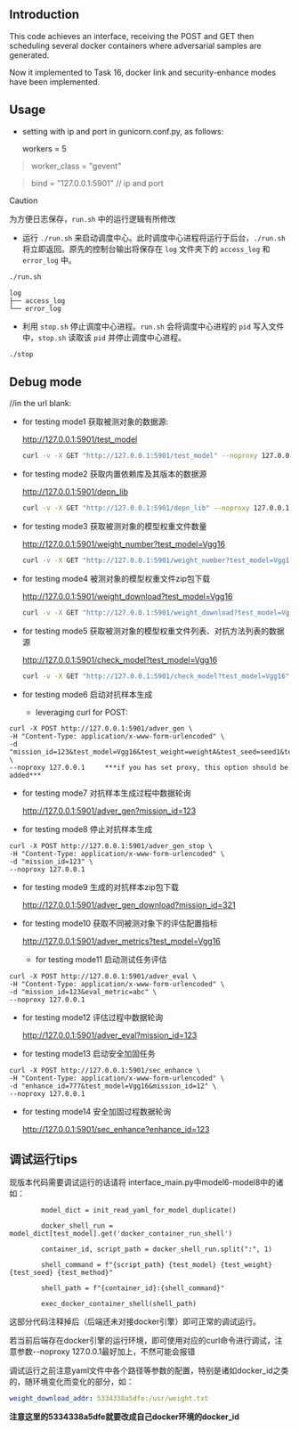 ## Introduction

This code achieves an interface, receiving the POST and GET then scheduling several docker containers where adversarial samples are generated.

Now it implemented to Task 16, docker link and security-enhance modes have been implemented.

## Usage

- setting with ip and port in gunicorn.conf.py, as follows:

  workers = 5

> worker_class = "gevent"

> bind = "127.0.0.1:5901" // ip and port

> [!CAUTION]
> 为方便日志保存，`run.sh` 中的运行逻辑有所修改

- 运行 `./run.sh` 来启动调度中心。此时调度中心进程将运行于后台，`./run.sh` 将立即返回。原先的控制台输出将保存在 `log` 文件夹下的 `access_log` 和 `error_log` 中。

```bash
./run.sh
```

```text
log
├── access_log
└── error_log
```

- 利用 `stop.sh` 停止调度中心进程。`run.sh` 会将调度中心进程的 `pid` 写入文件中，`stop.sh` 读取该 `pid` 并停止调度中心进程。

```bash
./stop
```

## Debug mode

//in the url blank:

- for testing mode1 获取被测对象的数据源:

  <http://127.0.0.1:5901/test_model>

  ```bash
  curl -v -X GET "http://127.0.0.1:5901/test_model" --noproxy 127.0.0.1
  ```

- for testing mode2 获取内置依赖库及其版本的数据源

  <http://127.0.0.1:5901/depn_lib>

  ```bash
  curl -v -X GET "http://127.0.0.1:5901/depn_lib" --noproxy 127.0.0.1
  ```

- for testing mode3 获取被测对象的模型权重文件数量

  <http://127.0.0.1:5901/weight_number?test_model=Vgg16>

  ```bash
  curl -v -X GET "http://127.0.0.1:5901/weight_number?test_model=Vgg16" --noproxy 127.0.0.1
  ```

- for testing mode4 被测对象的模型权重文件zip包下载

  <http://127.0.0.1:5901/weight_download?test_model=Vgg16>

  ```bash
  curl -v -X GET "http://127.0.0.1:5901/weight_download?test_model=Vgg16" -o "Vgg16_weights.zip" --noproxy 127.0.0.1
  ```

- for testing mode5 获取被测对象的模型权重文件列表、对抗方法列表的数据源

  <http://127.0.0.1:5901/check_model?test_model=Vgg16>

  ```bash
  curl -v -X GET "http://127.0.0.1:5901/check_model?test_model=Vgg16" --noproxy 127.0.0.1
  ```

- for testing mode6 启动对抗样本生成

  - leveraging curl for POST:

```shell
curl -X POST http://127.0.0.1:5901/adver_gen \
-H "Content-Type: application/x-www-form-urlencoded" \
-d "mission_id=123&test_model=Vgg16&test_weight=weightA&test_seed=seed1&test_method=FGSM&timeout=3600"  \
--noproxy 127.0.0.1     ***if you has set proxy, this option should be added***
```

- for testing mode7 对抗样本生成过程中数据轮询

  <http://127.0.0.1:5901/adver_gen?mission_id=123>

- for testing mode8 停止对抗样本生成

```shell
curl -X POST http://127.0.0.1:5901/adver_gen_stop \
-H "Content-Type: application/x-www-form-urlencoded" \
-d "mission_id=123" \
--noproxy 127.0.0.1
```

- for testing mode9 生成的对抗样本zip包下载

  <http://127.0.0.1:5901/adver_gen_download?mission_id=321>

- for testing mode10 获取不同被测对象下的评估配置指标

  <http://127.0.0.1:5901/adver_metrics?test_model=Vgg16>

  - for testing mode11 启动测试任务评估

```shell
curl -X POST http://127.0.0.1:5901/adver_eval \
-H "Content-Type: application/x-www-form-urlencoded" \
-d "mission_id=123&eval_metric=abc" \
--noproxy 127.0.0.1
```

- for testing mode12 评估过程中数据轮询

  <http://127.0.0.1:5901/adver_eval?mission_id=123>

- for testing mode13 启动安全加固任务

```shell
curl -X POST http://127.0.0.1:5901/sec_enhance \
-H "Content-Type: application/x-www-form-urlencoded" \
-d "enhance_id=777&test_model=Vgg16&mission_id=12" \
--noproxy 127.0.0.1
```

- for testing mode14 安全加固过程数据轮询

  <http://127.0.0.1:5901/sec_enhance?enhance_id=123>

## 调试运行tips

现版本代码需要调试运行的话请将 interface_main.py中model6-model8中的诸如：

```
        model_dict = init_read_yaml_for_model_duplicate()

        docker_shell_run = model_dict[test_model].get('docker_container_run_shell')

        container_id, script_path = docker_shell_run.split(":", 1)

        shell_command = f"{script_path} {test_model} {test_weight} {test_seed} {test_method}"

        shell_path = f"{container_id}:{shell_command}"

        exec_docker_container_shell(shell_path)
```

这部分代码注释掉后（后端还未对接docker引擎）即可正常的调试运行。

若当前后端存在docker引擎的运行环境，即可使用对应的curl命令进行调试，注意参数--noproxy 127.0.0.1最好加上，不然可能会报错

调试运行之前注意yaml文件中各个路径等参数的配置，特别是诸如docker_id之类的，随环境变化而变化的部分，如：

```yaml
weight_download_addr: 5334338a5dfe:/usr/weight.txt
```

**注意这里的5334338a5dfe就要改成自己docker环境的docker_id**
